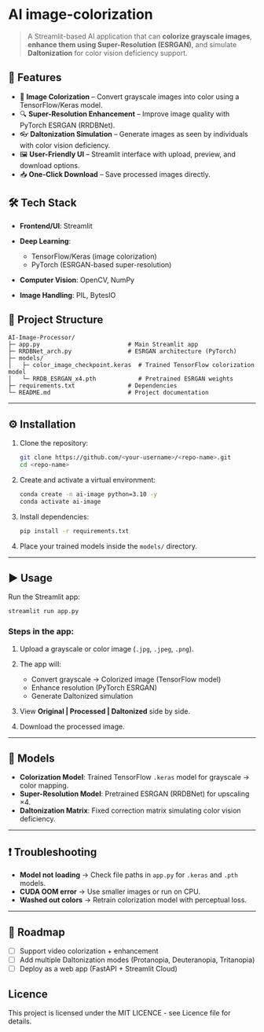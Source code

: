 # AI image-colorization
> A Streamlit-based AI application that can **colorize grayscale images**, **enhance them using Super-Resolution (ESRGAN)**, and simulate **Daltonization** for color vision deficiency support.

## 🚀 Features

* 🎨 **Image Colorization** – Convert grayscale images into color using a TensorFlow/Keras model.
* 🔍 **Super-Resolution Enhancement** – Improve image quality with PyTorch ESRGAN (RRDBNet).
* 👓 **Daltonization Simulation** – Generate images as seen by individuals with color vision deficiency.
* 🖼️ **User-Friendly UI** – Streamlit interface with upload, preview, and download options.
* 📥 **One-Click Download** – Save processed images directly.

## 🛠️ Tech Stack

* **Frontend/UI**: Streamlit
* **Deep Learning**:

  * TensorFlow/Keras (image colorization)
  * PyTorch (ESRGAN-based super-resolution)
* **Computer Vision**: OpenCV, NumPy
* **Image Handling**: PIL, BytesIO

## 📂 Project Structure

```
AI-Image-Processor/
├─ app.py                         # Main Streamlit app
├─ RRDBNet_arch.py                # ESRGAN architecture (PyTorch)
├─ models/
│   ├─ color_image_checkpoint.keras  # Trained TensorFlow colorization model
│   └─ RRDB_ESRGAN_x4.pth            # Pretrained ESRGAN weights
├─ requirements.txt               # Dependencies
└─ README.md                      # Project documentation
```

---

## ⚙️ Installation

1. Clone the repository:

   ```bash
   git clone https://github.com/<your-username>/<repo-name>.git
   cd <repo-name>
   ```

2. Create and activate a virtual environment:

   ```bash
   conda create -n ai-image python=3.10 -y
   conda activate ai-image
   ```

3. Install dependencies:

   ```bash
   pip install -r requirements.txt
   ```

4. Place your trained models inside the `models/` directory.

---

## ▶️ Usage

Run the Streamlit app:

```bash
streamlit run app.py
```

### Steps in the app:

1. Upload a grayscale or color image (`.jpg`, `.jpeg`, `.png`).
2. The app will:

   * Convert grayscale → Colorized image (TensorFlow model)
   * Enhance resolution (PyTorch ESRGAN)
   * Generate Daltonized simulation
3. View **Original | Processed | Daltonized** side by side.
4. Download the processed image.

---

## 🧠 Models

* **Colorization Model**: Trained TensorFlow `.keras` model for grayscale → color mapping.
* **Super-Resolution Model**: Pretrained ESRGAN (RRDBNet) for upscaling ×4.
* **Daltonization Matrix**: Fixed correction matrix simulating color vision deficiency.

---

## ❗ Troubleshooting

* **Model not loading** → Check file paths in `app.py` for `.keras` and `.pth` models.
* **CUDA OOM error** → Use smaller images or run on CPU.
* **Washed out colors** → Retrain colorization model with perceptual loss.

---

## 📌 Roadmap

* [ ] Support video colorization + enhancement
* [ ] Add multiple Daltonization modes (Protanopia, Deuteranopia, Tritanopia)
* [ ] Deploy as a web app (FastAPI + Streamlit Cloud)

## Licence
This project is licensed under the MIT LICENCE - see Licence file for details.

